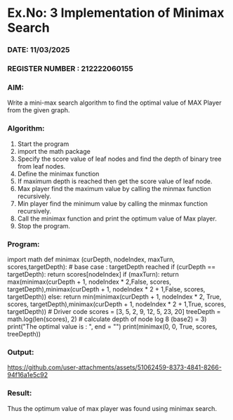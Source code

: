 # Ex.No: 3  Implementation of Minimax Search
### DATE: 11/03/2025                                                                          
### REGISTER NUMBER : 212222060155
### AIM: 
Write a mini-max search algorithm to find the optimal value of MAX Player from the given graph.
### Algorithm:
1. Start the program
2. import the math package
3. Specify the score value of leaf nodes and find the depth of binary tree from leaf nodes.
4. Define the minimax function
5. If maximum depth is reached then get the score value of leaf node.
6. Max player find the maximum value by calling the minmax function recursively.
7. Min player find the minimum value by calling the minmax function recursively.
8. Call the minimax function  and print the optimum value of Max player.
9. Stop the program. 

### Program:


import math
    def minimax (curDepth, nodeIndex, maxTurn, scores,targetDepth):
      # base case : targetDepth reached
      if (curDepth == targetDepth):
    return scores[nodeIndex]
      if (maxTurn):
    return max(minimax(curDepth + 1, nodeIndex * 2,False, scores,
        targetDepth),minimax(curDepth + 1, nodeIndex * 2 + 1,False, scores,
    targetDepth))
      else:
    return min(minimax(curDepth + 1, nodeIndex * 2, True, scores,
    targetDepth),minimax(curDepth + 1, nodeIndex * 2 + 1,True, scores,
        targetDepth))
    # Driver code
        scores = [3, 5, 2, 9, 12, 5, 23, 20]
    treeDepth = math.log(len(scores), 2) # calculate depth of node log 8 (base2) = 3)
    print("The optimal value is : ", end = "")
    print(minimax(0, 0, True, scores, treeDepth))








### Output:
https://github.com/user-attachments/assets/51062459-8373-4841-8266-94f16a1e5c92


### Result:
Thus the optimum value of max player was found using minimax search.
